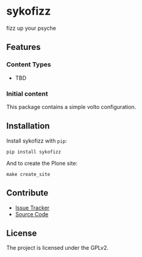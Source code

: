 # sykofizz

fizz up your psyche

## Features

### Content Types

- TBD

### Initial content

This package contains a simple volto configuration.

Installation
------------

Install sykofizz with `pip`:

```shell
pip install sykofizz
```
And to create the Plone site:

```shell
make create_site
```

## Contribute

- [Issue Tracker](https://github.com/fivehanz/sykofizz/issues)
- [Source Code](https://github.com/fivehanz/sykofizz/)

## License

The project is licensed under the GPLv2.
